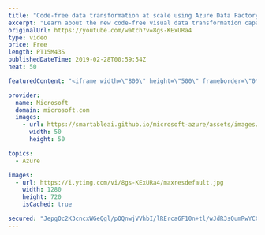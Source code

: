 ```yaml
---
title: "Code-free data transformation at scale using Azure Data Factory | Azure Friday"
excerpt: "Learn about the new code-free visual data transformation capabilities in Azure Data Factory as Gaurav Malhotra joins Lara Rubbelke to demonstrate how you can visually design, build, and manage data transformation processes without learning Spark or having a deep understanding of the distributed infrastructure."
originalUrl: https://youtube.com/watch?v=8gs-KExURa4
type: video
price: Free
length: PT15M43S
publishedDateTime: 2019-02-28T00:59:54Z
heat: 50

featuredContent: "<iframe width=\"800\" height=\"500\" frameborder=\"0\" src=\"https://www.youtube.com/embed/8gs-KExURa4\" allow=\"accelerometer; autoplay; encrypted-media; gyroscope; picture-in-picture\" allowfullscreen></iframe>"

provider:
  name: Microsoft
  domain: microsoft.com
  images:
    - url: https://smartableai.github.io/microsoft-azure/assets/images/organizations/microsoft.com-50x50.jpg
      width: 50
      height: 50

topics:
  - Azure

images:
  - url: https://i.ytimg.com/vi/8gs-KExURa4/maxresdefault.jpg
    width: 1280
    height: 720
    isCached: true

secured: "JepgOc2K3cncxWGeQgl/pOQnwjVVhbI/lRErca6F10n+tl/wJdR3sQumRwYCCw37Ud74RfXcssSMb9pEAFt9Zvv72mU7jTJfR1miJIGHbg4LBlqcEeOUNx6oClv88ZPxpzwR6k4TJMhRrZ/gnYzR6phwLvqsB9JKpFpzASrrrTh5NpRo9dcnENl7ZerGzOuaqPpGeYGAXEspoZIjRvisaJlx87kFmziN3/imrQB1LwyV4LDFV3uHXH1noRXGC1qGfAuy+dm1u3A2KEdngjIad8yZdVkpvaWIjuS0Wh6mOMFUv7TyOGS+8DqO/ZhqG0ofpCTAeB8szU/5pPSw06qCWAx87M+z6pFgvTK9A2xPxlgx6zHEo+jrV1dl1GxRrqZ3t/+F6PvEq+p6ddan8Mb+AS4SG9kJBU5Nk17Eob5Kmyk=;i2aF7fH2W7j5x2uG5HyLog=="
---
```



